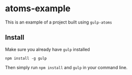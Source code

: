 # atoms-example

This is an example of a project built using `gulp-atoms`

## Install

Make sure you already have `gulp` installed

`npm install -g gulp`

Then simply run `npm install` and `gulp` in your command line.
